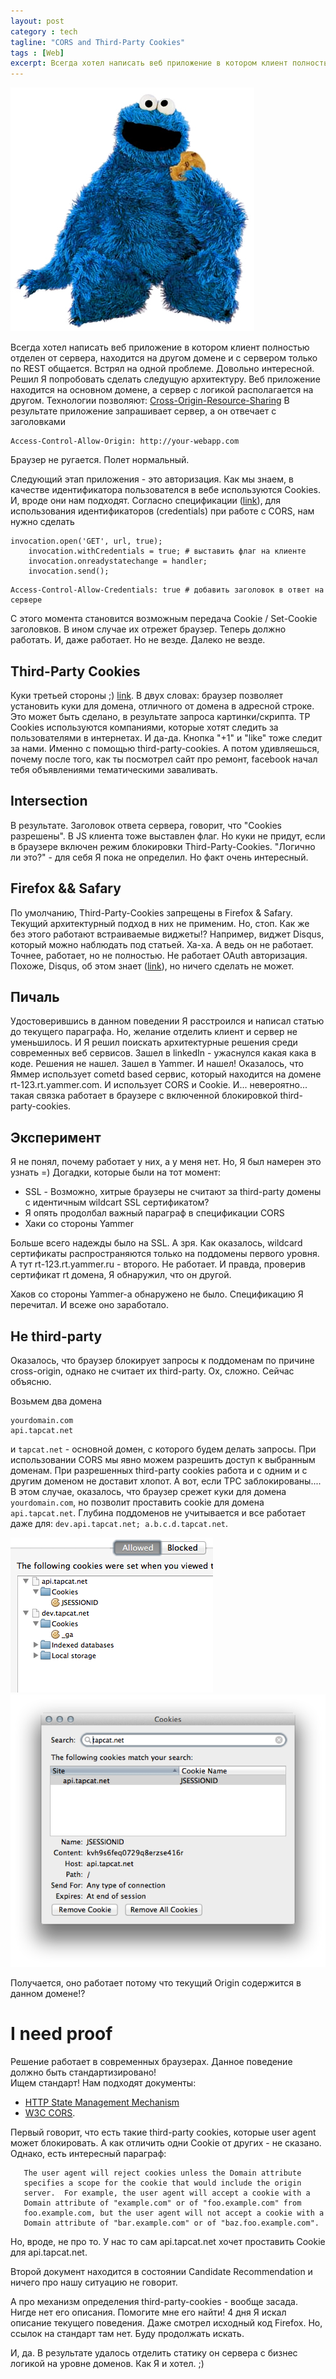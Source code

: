 ```yaml
---
layout: post
category : tech
tagline: "CORS and Third-Party Cookies"
tags : [Web]
excerpt: Всегда хотел написать веб приложение в котором клиент полностью отделен от сервера, находится на другом домене и с сервером только по REST общается. Встрял на одной проблеме. Довольно интересной. Рассказываю.
---
```

![Cookie Monster](/images/cookie-monster.jpg)

Всегда хотел написать веб приложение в котором клиент полностью отделен от сервера, находится на другом домене и с сервером только по REST общается. Встрял на одной проблеме. Довольно интересной.
Решил Я попробовать сделать следущую архитектуру. Веб приложение находится на основном домене, а сервер с логикой располагается на другом.
Технологии позволяют: [Cross-Origin-Resource-Sharing](https://en.wikipedia.org/wiki/Cross-Origin_Resource_Sharing)
В результате приложение запрашивает сервер, а он отвечает с заголовками

```
Access-Control-Allow-Origin: http://your-webapp.com
```

Браузер не ругается. Полет нормальный.

Следующий этап приложения - это авторизация. Как мы знаем, в качестве идентификатора пользователся в вебе используются Cookies. И, вроде они нам подходят.
Согласно спецификации ([link](http://www.w3.org/TR/cors/)), для использования идентификаторов (credentials) при работе с CORS, нам нужно сделать

```
invocation.open('GET', url, true);
    invocation.withCredentials = true; # выставить флаг на клиенте
    invocation.onreadystatechange = handler;
    invocation.send();
```

```
Access-Control-Allow-Credentials: true # добавить заголовок в ответ на сервере
```

С этого момента становится возможным передача Cookie / Set-Cookie заголовков. В ином случае их отрежет браузер.
Теперь должно работать. И, даже работает. Но не везде. Далеко не везде.

## Third-Party Cookies
Куки третьей стороны ;) [link](https://en.wikipedia.org/wiki/HTTP_cookie).
В двух словах: браузер позволяет установить куки для домена, отличного от домена в адресной строке. Это может быть сделано, в результате запроса картинки/скрипта.
TP Cookies используются компаниями, которые хотят следить за пользователями в интернетах.
И да-да. Кнопка "+1" и "like" тоже следит за нами. Именно с помощью third-party-cookies. А потом удивляешься, почему после того, как ты посмотрел сайт про ремонт, facebook начал тебя объявлениями тематическими заваливать.

## Intersection
В результате. Заголовок ответа сервера, говорит, что "Cookies разрешены". В JS клиента тоже выставлен флаг.
Но куки не придут, если в браузере включен режим блокировки Third-Party-Cookies.
"Логично ли это?" - для себя Я пока не определил. Но факт очень интересный.

## Firefox && Safary
По умолчанию, Third-Party-Cookies запрещены в Firefox & Safary. Текущий архитектурный подход в них не применим.
Но, стоп. Как же без этого работают встраиваемые виджеты!? Например, виджет Disqus, который можно наблюдать под статьей.
Ха-ха. А ведь он не работает. Точнее, работает, но не полностью. Не работает OAuth авторизация. Похоже, Disqus, об этом знает ([link](http://help.disqus.com/customer/portal/articles/466235-enabling-cookies)), но ничего сделать не может.

## Пичаль
Удостоверившись в данном поведении Я расстроился и написал статью до текущего параграфа. Но, желание отделить клиент и сервер не уменьшилось. И Я решил поискать архитектурные решения среди современных веб сервисов.
Зашел в linkedIn - ужаснулся какая кака в коде. Решения не нашел.
Зашел в Yammer. И нашел! Оказалось, что Яммер использует cometd based сервис, который находится на домене rt-123.rt.yammer.com. И использует CORS и Cookie. И... невероятно... такая связка работает в браузере с включенной блокировкой third-party-cookies.

## Эксперимент
Я не понял, почему работает у них, а у меня нет. Но, Я был намерен это узнать =)
Догадки, которые были на тот момент:

* SSL - Возможно, хитрые браузеры не считают за third-party домены с идентичным wildcart SSL сертификатом?
* Я опять продолбал важный параграф в спецификации CORS
* Хаки со стороны Yammer

Больше всего надежды было на SSL. А зря. Как оказалось, wildcard сертификаты распространяются только на поддомены первого уровня. А тут rt-123.rt.yammer.ru - второго. Не работает. И правда, проверив сертификат rt домена, Я обнаружил, что он другой.

Хаков со стороны Yammer-a обнаружено не было. Спецификацию Я перечитал.
И всеже оно заработало.

## Не third-party
Оказалось, что браузер блокирует запросы к поддоменам по причине cross-origin, однако не считает их third-party. Ох, сложно. Сейчас объясню.


Возьмем два домена

```
yourdomain.com
api.tapcat.net
```

и `tapcat.net` - основной домен, с которого будем делать запросы.
При использовании CORS мы явно можем разрешить доступ к выбранным доменам. При разрешенных third-party cookies работа и с одним и с другим доменом не доставит хлопот.
А вот, если TPC заблокированы....
В этом случае, оказалось, что браузер срежет куки для домена `yourdomain.com`, но позволит проставить cookie для домена `api.tapcat.net`.
Глубина поддоменов не учитывается и все работает даже для: `dev.api.tapcat.net; a.b.c.d.tapcat.net`.

![cors-third-party-chrome](/images/cors-cookie-chrome.png)
![cors-third-party-firefox](/images/cors-cookie-firefox.png)

Получается, оно работает потому что текущий Origin содержится в данном домене!?

# I need proof
Решение работает в современных браузерах. Данное поведение должно быть стандартизировано!  
Ищем стандарт!
Нам подходят документы: 
* [HTTP State Management Mechanism](https://www.rfc-editor.org/rfc/rfc6265.txt)
* [W3C CORS](http://www.w3.org/TR/cors/).

Первый говорит, что есть такие third-party cookies, которые user agent может блокировать. А как отличить одни Cookie от других - не сказано. Однако, есть интересный параграф:

```
   The user agent will reject cookies unless the Domain attribute
   specifies a scope for the cookie that would include the origin
   server.  For example, the user agent will accept a cookie with a
   Domain attribute of "example.com" or of "foo.example.com" from
   foo.example.com, but the user agent will not accept a cookie with a
   Domain attribute of "bar.example.com" or of "baz.foo.example.com".
```
Но, вроде, не про то. У нас то сам api.tapcat.net хочет проставить Сookie для api.tapcat.net.

Второй документ находится в состоянии Candidate Recommendation и ничего про нашу ситуацию не говорит.

А про механизм определения third-party-cookies - вообще засада. Нигде нет его описания. Помогите мне его найти!
4 дня Я искал описание текущего поведения. Даже смотрел исходный код Firefox. Но, ссылок на стандарт там нет. Буду продолжать искать.

И, да. В результате удалось отделить статику он сервера с бизнес логикой на уровне доменов. Как Я и хотел. ;)
